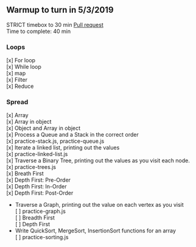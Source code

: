 ## Warmup to turn in 5/3/2019
STRICT timebox to 30 min
[Pull request](https://github.com/codefellows-js-401d29-aaron-ferris/warmup-daily/pull/10)  
Time to complete: 40 min  
### Loops
[x] For loop  
[x] While loop  
[x] map  
[x] Filter   
[x] Reduce   
### Spread  
[x] Array   
[x] Array in object   
[x] Object and Array in object     
[x] Process a Queue and a Stack in the correct order   
    [x] practice-stack.js, practice-queue.js  
[x] Iterate a linked list, printing out the values   
    [x] practice-linked-list.js   
[x] Traverse a Binary Tree, printing out the values as you visit each node.  
    [x] practice-trees.js   
    [x] Breath First    
    [x] Depth First: Pre-Order  
    [x] Depth First: In-Order  
    [x] Depth First: Post-Order  
* Traverse a Graph, printing out the value on each vertex as you visit  
    [ ] practice-graph.js  
    [ ] Breadth First  
    [ ] Depth First  
* Write QuickSort, MergeSort, InsertionSort functions for an array  
    [ ] practice-sorting.js  
